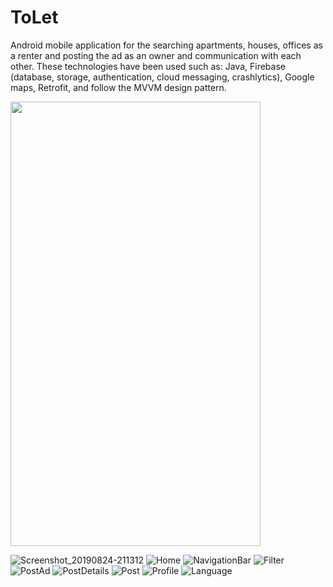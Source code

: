 # ToLet
Android mobile application for the searching apartments, houses, offices as a renter and posting the ad as an owner and communication with each other. These technologies have been used such as: Java, Firebase (database, storage, authentication, cloud messaging, crashlytics), Google maps, Retrofit, and follow the MVVM design pattern.

<img src="https://user-images.githubusercontent.com/26080779/63655192-0b9fd200-c7a7-11e9-8328-81bc4c1a2ace.png" width="400" height="711" />

![Screenshot_20190824-211312](https://user-images.githubusercontent.com/26080779/63655192-0b9fd200-c7a7-11e9-8328-81bc4c1a2ace.png)
![Home](https://user-images.githubusercontent.com/26080779/63655196-1b1f1b00-c7a7-11e9-9c3e-3a4144141130.png)
![NavigationBar](https://user-images.githubusercontent.com/26080779/63655197-207c6580-c7a7-11e9-92d2-163be245dc92.png)
![Filter](https://user-images.githubusercontent.com/26080779/63655201-2a9e6400-c7a7-11e9-840d-ebb67e4adf99.png)
![PostAd](https://user-images.githubusercontent.com/26080779/63655204-30944500-c7a7-11e9-89b7-e0919ac7a4ee.png)
![PostDetails](https://user-images.githubusercontent.com/26080779/63655205-35f18f80-c7a7-11e9-97bf-ea8745d8efed.png)
![Post](https://user-images.githubusercontent.com/26080779/63655208-3b4eda00-c7a7-11e9-9cd1-08e32a609909.png)
![Profile](https://user-images.githubusercontent.com/26080779/63655209-3f7af780-c7a7-11e9-97b8-d73c69efc85f.png)
![Language](https://user-images.githubusercontent.com/26080779/63655210-41dd5180-c7a7-11e9-9087-60afc5c72792.png)
